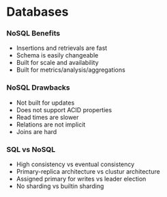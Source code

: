 # Databases

### NoSQL Benefits
- Insertions and retrievals are fast
- Schema is easily changeable
- Built for scale and availability
- Built for metrics/analysis/aggregations

### NoSQL Drawbacks
- Not built for updates
- Does not support ACID properties
- Read times are slower
- Relations are not implicit
- Joins are hard


### SQL vs NoSQL
- High consistency vs eventual consistency
- Primary-replica architecture vs clustur architecture
- Assigned primary for writes vs leader election
- No sharding vs builtin sharding
